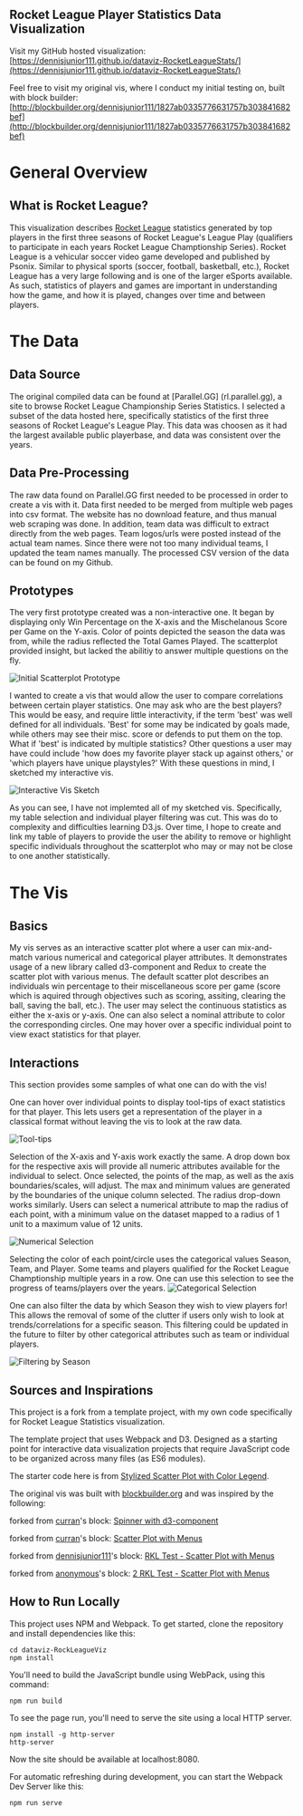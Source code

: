 ## Rocket League Player Statistics Data Visualization
Visit my GitHub hosted visualization: [https://dennisjunior111.github.io/dataviz-RocketLeagueStats/](https://dennisjunior111.github.io/dataviz-RocketLeagueStats/)

Feel free to visit my original vis, where I conduct my initial testing on, built with block builder: [http://blockbuilder.org/dennisjunior111/1827ab0335776631757b303841682bef](http://blockbuilder.org/dennisjunior111/1827ab0335776631757b303841682bef)

# General Overview
## What is Rocket League?
This visualization describes [Rocket League](https://www.rocketleague.com/) statistics generated by top players in the first three seasons of Rocket League's League Play (qualifiers to participate in each years Rocket League Champtionship Series). Rocket League is a vehicular soccer video game developed and published by Psonix. Similar to physical sports (soccer, football, basketball, etc.), Rocket League has a very large following and is one of the larger eSports available. As such, statistics of players and games are important in understanding how the game, and how it is played, changes over time and between players. 

# The Data
## Data Source
The original compiled data can be found at [Parallel.GG] (rl.parallel.gg), a site to browse Rocket League Championship Series Statistics. I selected a subset of the data hosted here, specifically statistics of the first three seasons of Rocket League's League Play. This data was choosen as it had the largest available public playerbase, and data was consistent over the years. 

## Data Pre-Processing
The raw data found on Parallel.GG first needed to be processed in order to create a vis with it. Data first needed to be merged from multiple web pages into csv format. The website has no download feature, and thus manual web scraping was done. In addition, team data was difficult to extract directly from the web pages. Team logos/urls were posted instead of the actual team names. Since there were not too many individual teams, I updated the team names manually. The processed CSV version of the data can be found on my Github.

## Prototypes
The very first prototype created was a non-interactive one. It began by displaying only Win Percentage on the X-axis and the Mischelanous Score per Game on the Y-axis. Color of points depicted the season the data was from, while the radius reflected the Total Games Played. The scatterplot provided insight, but lacked the abilitiy to answer multiple questions on the fly. 

![](https://github.com/dennisjunior111/dataviz-RocketLeagueStats/blob/master/image/first-prototype-scatterplot.png?raw=true "Initial Scatterplot Prototype")

I wanted to create a vis that would allow the user to compare correlations between certain player statistics. One may ask who are the best players? This would be easy, and require little interactivity, if the term 'best' was well defined for all individuals. 'Best' for some may be indicated by goals made, while others may see their misc. score or defends to put them on the top. What if 'best' is indicated by multiple statistics? Other questions a user may have could include 'how does my favorite player stack up against others,' or 'which players have unique playstyles?' With these questions in mind, I sketched my interactive vis.

![](https://github.com/dennisjunior111/dataviz-RocketLeagueStats/blob/master/image/first-sketch-scatterplot.jpg "Interactive Vis Sketch")

As you can see, I have not implemted all of my sketched vis. Specifically, my table selection and individual player filtering was cut. This was do to complexity and difficulties learning D3.js. Over time, I hope to create and link my table of players to provide the user the ability to remove or highlight specific individuals throughout the scatterplot who may or may not be close to one another statistically.

# The Vis
## Basics
My vis serves as an interactive scatter plot where a user can mix-and-match various numerical and categorical player attributes. It demonstrates usage of a new library called d3-component and Redux to create the scatter plot with various menus. The default scatter plot describes an individuals win percentage to their miscellaneous score per game (score which is aquired through objectives such as scoring, assiting, clearing the ball, saving the ball, etc.). The user may select the continuous statistics as either the x-axis or y-axis. One can also select a nominal attribute to color the corresponding circles. One may hover over a specific individual point to view exact statistics for that player.

## Interactions
This section provides some samples of what one can do with the vis!

One can hover over individual points to display tool-tips of exact statistics for that player. This lets users get a representation of the player in a classical format without leaving the vis to look at the raw data.

![](https://github.com/dennisjunior111/dataviz-RocketLeagueStats/blob/master/image/tool-tip-scatter.PNG "Tool-tips")

Selection of the X-axis and Y-axis work exactly the same. A drop down box for the respective axis will provide all numeric attributes available for the individual to select. Once selected, the points of the map, as well as the axis boundaries/scales, will adjust. The max and minimum values are generated by the boundaries of the unique column selected. The radius drop-down works similarly. Users can select a numerical attribute to map the radius of each point, with a minimum value on the dataset mapped to a radius of 1 unit to a maximum value of 12 units.

![](https://github.com/dennisjunior111/dataviz-RocketLeagueStats/blob/master/image/selection-scatterplot.PNG "Numerical Selection")

Selecting the color of each point/circle uses the categorical values Season, Team, and Player. Some teams and players qualified for the Rocket League Champtionship multiple years in a row. One can use this selection to see the progress of teams/players over the years.
![](https://github.com/dennisjunior111/dataviz-RocketLeagueStats/blob/master/image/team-scatterplot.PNG "Categorical Selection")

One can also filter the data by which Season they wish to view players for! This allows the removal of some of the clutter if users only wish to look at trends/correlations for a specific season. This filtering could be updated in the future to filter by other categorical attributes such as team or individual players.

![](https://github.com/dennisjunior111/dataviz-RocketLeagueStats/blob/master/image/season-filter-scatterplot.PNG "Filtering by Season")

## Sources and Inspirations

This project is a fork from a template project, with my own code specifically for Rocket League Statistics visualization.

The template project that uses Webpack and D3. Designed as a starting point for interactive data visualization projects that require JavaScript code to be organized across many files (as ES6 modules).

The starter code here is from [Stylized Scatter Plot with Color Legend](https://bl.ocks.org/curran/ecb09f2605c7fbbadf0eeb75da5f0a6b).

The original vis was built with [blockbuilder.org](http://blockbuilder.org) and was inspired by the following:

forked from <a href='http://bl.ocks.org/curran/'>curran</a>'s block: <a href='http://bl.ocks.org/curran/685fa8300650c4324d571c6b0ecc55de'>Spinner with d3-component</a>

forked from <a href='http://bl.ocks.org/curran/'>curran</a>'s block: <a href='http://bl.ocks.org/curran/8c131a74b85d0bb0246233de2cff3f52'>Scatter Plot with Menus</a>

forked from <a href='http://bl.ocks.org/dennisjunior111/'>dennisjunior111</a>'s block: <a href='http://bl.ocks.org/dennisjunior111/4ecb6acbf63135fbd1cc499edbbd9939'>RKL Test - Scatter Plot with Menus</a>

forked from <a href='http://bl.ocks.org/anonymous/'>anonymous</a>'s block: <a href='http://bl.ocks.org/anonymous/c1eb9248a60ba770931c9abccc1e5e2a'>2 RKL Test - Scatter Plot with Menus</a>

## How to Run Locally
This project uses NPM and Webpack. To get started, clone the repository and install dependencies like this:

```
cd dataviz-RockLeagueViz
npm install
```

You'll need to build the JavaScript bundle using WebPack, using this command:

```
npm run build
```

To see the page run, you'll need to serve the site using a local HTTP server.

```
npm install -g http-server
http-server
```

Now the site should be available at localhost:8080.

For automatic refreshing during development, you can start the Webpack Dev Server like this:

```
npm run serve
```
